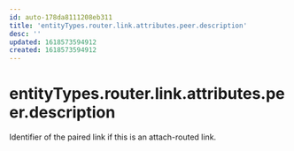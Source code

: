 ```yaml
---
id: auto-178da8111208eb311
title: 'entityTypes.router.link.attributes.peer.description'
desc: ''
updated: 1618573594912
created: 1618573594912
---
```

# entityTypes.router.link.attributes.peer.description

Identifier of the paired link if this is an attach-routed link.